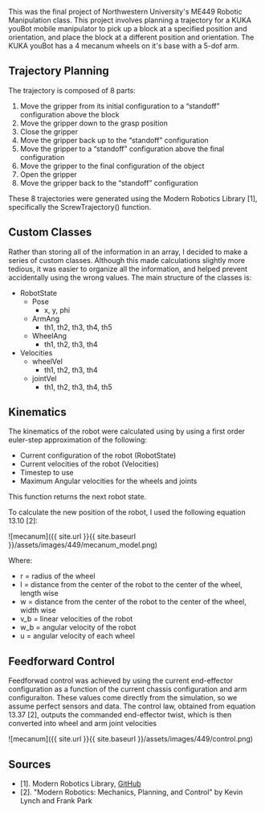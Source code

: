 This was the final project of Northwestern University's ME449 Robotic Manipulation class. This project involves planning a trajectory for a KUKA youBot mobile manipulator to pick up a block at a specified position and orientation, and place the block at a different position and orientation. The KUKA youBot has a 4 mecanum wheels on it's base with a 5-dof arm.


## Trajectory Planning
The trajectory is composed of 8 parts:

1. Move the gripper from its initial configuration to a “standoff” configuration above the block
2. Move the gripper down to the grasp position
3. Close the gripper
4. Move the gripper back up to the “standoff” configuration
5. Move the gripper to a “standoff” configuration above the final configuration
6. Move the gripper to the final configuration of the object
7. Open the gripper
8. Move the gripper back to the “standoff” configuration

These 8 trajectories were generated using the Modern Robotics Library [1], specifically the ScrewTrajectory() function. 


## Custom Classes
Rather than storing all of the information in an array, I decided to make a series of custom classes. Although this made calculations slightly more tedious, it was easier to organize all the information, and helped prevent accidentally using the wrong values. The main structure of the classes is:

* RobotState
  * Pose
    * x, y, phi
  * ArmAng
    * th1, th2, th3, th4, th5
  * WheelAng
    * th1, th2, th3, th4
* Velocities
  * wheelVel
    * th1, th2, th3, th4
  * jointVel
    * th1, th2, th3, th4, th5


## Kinematics
The kinematics of the robot were calculated using by using a first order euler-step approximation of the following:
* Current configuration of the robot (RobotState)
* Current velocities of the robot (Velocities)
* Timestep to use
* Maximum Angular velocities for the wheels and joints

This function returns the next robot state.

To calculate the new position of the robot, I used the following equation 13.10 [2]:

![mecanum]({{ site.url }}{{ site.baseurl }}/assets/images/449/mecanum_model.png)

Where:
* r = radius of the wheel
* l = distance from the center of the robot to the center of the wheel, length wise
* w = distance from the center of the robot to the center of the wheel, width wise
* v_b = linear velocities of the robot
* w_b = angular velocity of the robot
* u = angular velocity of each wheel


## Feedforward Control
Feedforwad control was achieved by using the current end-effector configuration as a function of the current chassis configuration and arm configuraiton. These values come directly from the simulation, so we assume perfect sensors and data. The control law, obtained from equation 13.37 [2], outputs the commanded end-effector twist, which is then converted into wheel and arm joint velocities

![mecanum]({{ site.url }}{{ site.baseurl }}/assets/images/449/control.png)


## Sources
* [1]. Modern Robotics Library, [GitHub](https://github.com/NxRLab/ModernRobotics)
* [2]. "Modern Robotics: Mechanics, Planning, and Control" by Kevin Lynch and Frank Park

